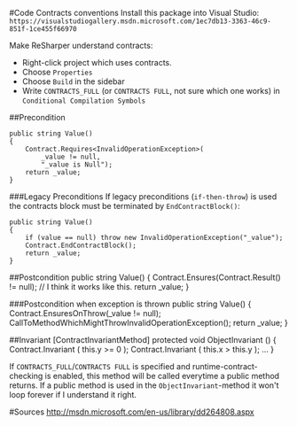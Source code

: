 #Code Contracts conventions
Install this package into Visual Studio:
	`https://visualstudiogallery.msdn.microsoft.com/1ec7db13-3363-46c9-851f-1ce455f66970`

Make ReSharper understand contracts:

* Right-click project which uses contracts.
* Choose `Properties`
* Choose `Build` in the sidebar
* Write `CONTRACTS_FULL` (or `CONTRACTS FULL`, not sure which one works) in `Conditional Compilation Symbols`

##Precondition

	public string Value()
	{
		Contract.Requires<InvalidOperationException>(
			_value != null,
			"_value is Null");
		return _value;
	}

###Legacy Preconditions
If legacy preconditions (`if-then-throw`) is used the contracts block must be terminated by `EndContractBlock()`:

	public string Value()
	{
		if (value == null) throw new InvalidOperationException("_value");
		Contract.EndContractBlock();
		return _value;
	}

##Postcondition
	public string Value()
	{
		Contract.Ensures(Contract.Result<string>() != null); // I think it works like this.
		return _value;
	}

###Postcondition when exception is thrown
	public string Value()
	{
		Contract.EnsuresOnThrow<InvalidOperationException>(_value != null);
		CallToMethodWhichMightThrowInvalidOperationException();
		return _value;
	}

##Invariant
	[ContractInvariantMethod]
	protected void ObjectInvariant () 
	{
		Contract.Invariant ( this.y >= 0 );
		Contract.Invariant ( this.x > this.y );
		...
	}

If `CONTRACTS_FULL`/`CONTRACTS FULL` is specified and runtime-contract-checking is enabled, this method will be called everytime a public method returns.
If a public method is used in the `ObjectInvariant`-method it won't loop forever if I understand it right.

#Sources
	http://msdn.microsoft.com/en-us/library/dd264808.aspx